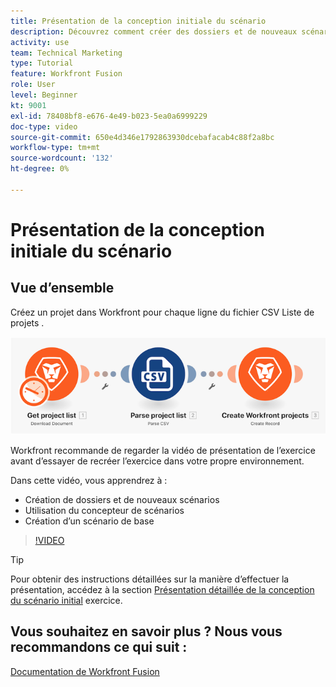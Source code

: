```yaml
---
title: Présentation de la conception initiale du scénario
description: Découvrez comment créer des dossiers et de nouveaux scénarios, utiliser le concepteur de scénarios et créer un scénario de base dans [!DNL Adobe Workfront Fusion].
activity: use
team: Technical Marketing
type: Tutorial
feature: Workfront Fusion
role: User
level: Beginner
kt: 9001
exl-id: 78408bf8-e676-4e49-b023-5ea0a6999229
doc-type: video
source-git-commit: 650e4d346e1792863930dcebafacab4c88f2a8bc
workflow-type: tm+mt
source-wordcount: '132'
ht-degree: 0%

---
```


# Présentation de la conception initiale du scénario

## Vue d’ensemble

Créez un projet dans Workfront pour chaque ligne du fichier CSV Liste de projets .

![Une image du scénario Fusion](assets/understand-the-basics-1.png)

Workfront recommande de regarder la vidéo de présentation de l’exercice avant d’essayer de recréer l’exercice dans votre propre environnement.

Dans cette vidéo, vous apprendrez à :

* Création de dossiers et de nouveaux scénarios
* Utilisation du concepteur de scénarios
* Création d’un scénario de base

>[!VIDEO](https://video.tv.adobe.com/v/335261/?quality=12&learn=on)

>[!TIP]
>
>Pour obtenir des instructions détaillées sur la manière d’effectuer la présentation, accédez à la section [Présentation détaillée de la conception du scénario initial](https://experienceleague.adobe.com/docs/workfront-learn/tutorials-workfront/fusion/exercises/initial-scenario-design.html?lang=en) exercice.



## Vous souhaitez en savoir plus ? Nous vous recommandons ce qui suit :

[Documentation de Workfront Fusion](https://experienceleague.adobe.com/docs/workfront/using/adobe-workfront-fusion/workfront-fusion-2.html?lang=en)
